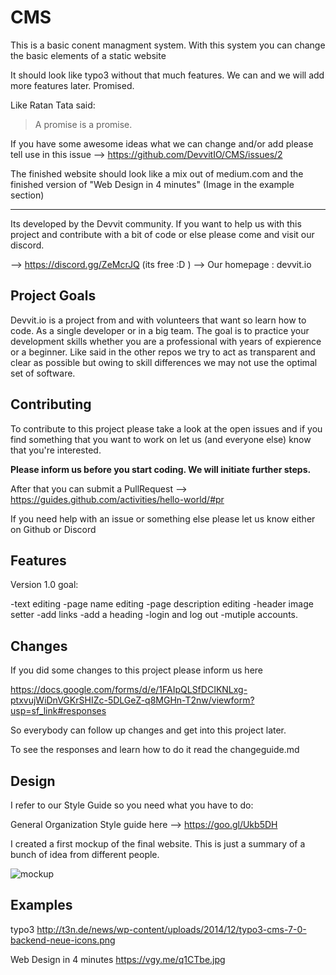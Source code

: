 # CMS

This is a basic conent managment system.
With this system you can change the basic elements of a static website

It should look like typo3 without that much features. We can and we will add more features later.
Promised.

Like Ratan Tata said:
>A promise is a promise.

If you have some awesome ideas what we can change and/or add please tell use in this issue
--> https://github.com/DevvitIO/CMS/issues/2

The finished website should look like a mix out of medium.com and the finished version of "Web Design in 4 minutes" (Image in the example section)

---------

Its developed by the Devvit community. 
If you want to help us with this project and contribute with a bit of code or else please come and visit our discord.

--> https://discord.gg/ZeMcrJQ (its free :D )
--> Our homepage : devvit.io

## Project Goals

Devvit.io is a project from and with volunteers that want so learn how to code. As a single developer or in a big team. The goal is to practice your development skills whether you are a professional with years of expierence or a beginner. Like said in the other repos 
we try to act as transparent and clear as possible but owing to skill differences we may not use the optimal set of software.

## Contributing

To contribute to this project please take a look at the open issues and if you find something that you want to work on let us (and everyone else) know that you're interested.

**Please inform us before you start coding. We will initiate further steps.**

After that you can submit a PullRequest 
--> https://guides.github.com/activities/hello-world/#pr

If you need help with an issue or something else please let us know either on Github or Discord

## Features

Version 1.0 goal:

-text editing
-page name editing
-page description editing
-header image setter
-add links
-add a heading
-login and log out
-mutiple accounts.


## Changes

If you did some changes to this project please inform us here

https://docs.google.com/forms/d/e/1FAIpQLSfDCIKNLxg-ptxvujWiDnVGKrSHIZc-5DLGeZ-q8MGHn-T2nw/viewform?usp=sf_link#responses

So everybody can follow up changes and get into this project later.

To see the responses and learn how to do it read the changeguide.md


## Design

I refer to our Style Guide so you need what you have to do:

General Organization Style guide here --> https://goo.gl/Ukb5DH

I created a first mockup of the final website.
This is just a summary of a bunch of idea from different people.

![mockup](https://vgy.me/XpvqPJ.png)


## Examples

typo3
http://t3n.de/news/wp-content/uploads/2014/12/typo3-cms-7-0-backend-neue-icons.png 

Web Design in 4 minutes
https://vgy.me/q1CTbe.jpg








